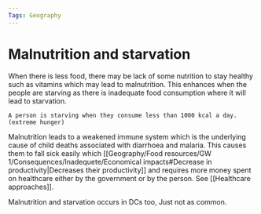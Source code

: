 ```yaml
---
Tags: Geography
---
```

# Malnutrition and starvation
When there is less food, there may be lack of some nutrition to stay healthy such as vitamins which may lead to malnutrition. This enhances when the people are starving as there is inadequate food consumption where it will lead to starvation.

```ad-note
A person is starving when they consume less than 1000 kcal a day. (extreme hunger)
```
Malnutrition leads to a weakened immune system which is the underlying cause of child deaths associated with diarrhoea and malaria.
This causes them to fall sick easily which [[Geography/Food resources/GW 1/Consequences/Inadequete/Economical impacts#Decrease in productivity|Decreases their productivity]] and requires more money spent on healthcare either by the government or by the person. See [[Healthcare approaches]].

Malnutrition and starvation occurs in DCs too, Just not as common.